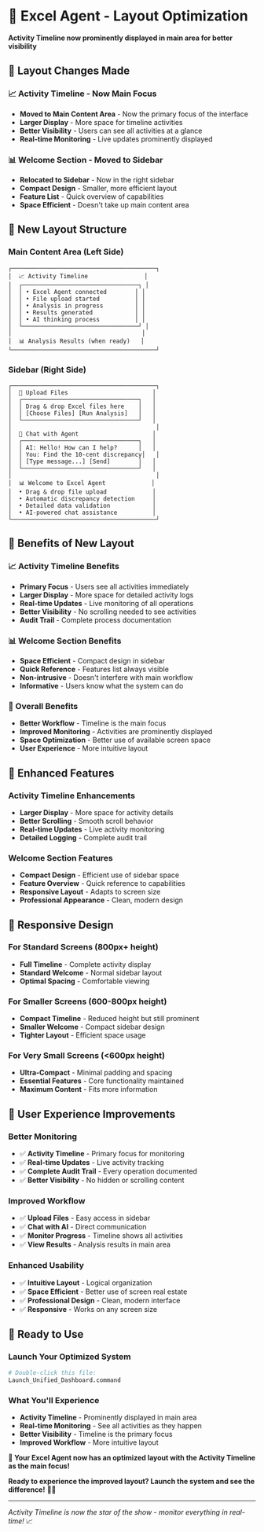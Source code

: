 # 🎨 Excel Agent - Layout Optimization

**Activity Timeline now prominently displayed in main area for better visibility**

## 🔄 **Layout Changes Made**

### **📈 Activity Timeline - Now Main Focus**
- **Moved to Main Content Area** - Now the primary focus of the interface
- **Larger Display** - More space for timeline activities
- **Better Visibility** - Users can see all activities at a glance
- **Real-time Monitoring** - Live updates prominently displayed

### **📊 Welcome Section - Moved to Sidebar**
- **Relocated to Sidebar** - Now in the right sidebar
- **Compact Design** - Smaller, more efficient layout
- **Feature List** - Quick overview of capabilities
- **Space Efficient** - Doesn't take up main content area

## 🎯 **New Layout Structure**

### **Main Content Area (Left Side)**
```
┌─────────────────────────────────────────┐
│  📈 Activity Timeline                │
│  ┌─────────────────────────────────┐ │
│  │ • Excel Agent connected        │ │
│  │ • File upload started          │ │
│  │ • Analysis in progress         │ │
│  │ • Results generated            │ │
│  │ • AI thinking process          │ │
│  └─────────────────────────────────┘ │
│                                     │
│  📊 Analysis Results (when ready)   │
└─────────────────────────────────────────┘
```

### **Sidebar (Right Side)**
```
┌─────────────────────────────────────────┐
│  📁 Upload Files                        │
│  ┌─────────────────────────────────┐   │
│  │ Drag & drop Excel files here    │   │
│  │ [Choose Files] [Run Analysis]   │   │
│  └─────────────────────────────────┘   │
│                                         │
│  💬 Chat with Agent                     │
│  ┌─────────────────────────────────┐   │
│  │ AI: Hello! How can I help?      │   │
│  │ You: Find the 10-cent discrepancy│   │
│  │ [Type message...] [Send]        │   │
│  └─────────────────────────────────┘   │
│                                         │
│  📊 Welcome to Excel Agent             │
│  • Drag & drop file upload             │
│  • Automatic discrepancy detection     │
│  • Detailed data validation            │
│  • AI-powered chat assistance          │
└─────────────────────────────────────────┘
```

## 🎯 **Benefits of New Layout**

### **📈 Activity Timeline Benefits**
- **Primary Focus** - Users see all activities immediately
- **Larger Display** - More space for detailed activity logs
- **Real-time Updates** - Live monitoring of all operations
- **Better Visibility** - No scrolling needed to see activities
- **Audit Trail** - Complete process documentation

### **📊 Welcome Section Benefits**
- **Space Efficient** - Compact design in sidebar
- **Quick Reference** - Features list always visible
- **Non-intrusive** - Doesn't interfere with main workflow
- **Informative** - Users know what the system can do

### **🎯 Overall Benefits**
- **Better Workflow** - Timeline is the main focus
- **Improved Monitoring** - Activities are prominently displayed
- **Space Optimization** - Better use of available screen space
- **User Experience** - More intuitive layout

## 🚀 **Enhanced Features**

### **Activity Timeline Enhancements**
- **Larger Display** - More space for activity details
- **Better Scrolling** - Smooth scroll behavior
- **Real-time Updates** - Live activity monitoring
- **Detailed Logging** - Complete audit trail

### **Welcome Section Features**
- **Compact Design** - Efficient use of sidebar space
- **Feature Overview** - Quick reference to capabilities
- **Responsive Layout** - Adapts to screen size
- **Professional Appearance** - Clean, modern design

## 📱 **Responsive Design**

### **For Standard Screens (800px+ height)**
- **Full Timeline** - Complete activity display
- **Standard Welcome** - Normal sidebar layout
- **Optimal Spacing** - Comfortable viewing

### **For Smaller Screens (600-800px height)**
- **Compact Timeline** - Reduced height but still prominent
- **Smaller Welcome** - Compact sidebar design
- **Tighter Layout** - Efficient space usage

### **For Very Small Screens (<600px height)**
- **Ultra-Compact** - Minimal padding and spacing
- **Essential Features** - Core functionality maintained
- **Maximum Content** - Fits more information

## 🎯 **User Experience Improvements**

### **Better Monitoring**
- ✅ **Activity Timeline** - Primary focus for monitoring
- ✅ **Real-time Updates** - Live activity tracking
- ✅ **Complete Audit Trail** - Every operation documented
- ✅ **Better Visibility** - No hidden or scrolling content

### **Improved Workflow**
- ✅ **Upload Files** - Easy access in sidebar
- ✅ **Chat with AI** - Direct communication
- ✅ **Monitor Progress** - Timeline shows all activities
- ✅ **View Results** - Analysis results in main area

### **Enhanced Usability**
- ✅ **Intuitive Layout** - Logical organization
- ✅ **Space Efficient** - Better use of screen real estate
- ✅ **Professional Design** - Clean, modern interface
- ✅ **Responsive** - Works on any screen size

## 🚀 **Ready to Use**

### **Launch Your Optimized System**
```bash
# Double-click this file:
Launch_Unified_Dashboard.command
```

### **What You'll Experience**
- **Activity Timeline** - Prominently displayed in main area
- **Real-time Monitoring** - See all activities as they happen
- **Better Visibility** - Timeline is the primary focus
- **Improved Workflow** - More intuitive layout

**🎯 Your Excel Agent now has an optimized layout with the Activity Timeline as the main focus!** 

**Ready to experience the improved layout? Launch the system and see the difference!** 🚀✨

---

*Activity Timeline is now the star of the show - monitor everything in real-time!* 📈

